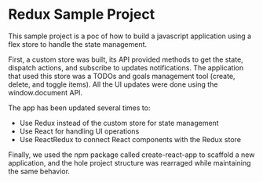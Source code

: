 # Redux Sample Project

This sample project is a poc of how to build a javascript application using a flex store to handle the state management.

First, a custom store was built, its API provided methods to get the state, dispatch actions, and subscribe to updates notifications. The application that used this store was a TODOs and goals management tool (create, delete, and toggle items). All the UI updates were done using the window.document API.

The app has been updated several times to:

- Use Redux instead of the custom store for state management
- Use React for handling UI operations
- Use ReactRedux to connect React components with the Redux store

Finally, we used the npm package called create-react-app to scaffold a new application, and the hole project structure was rearraged while maintaining the same behavior.
